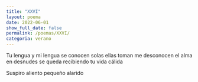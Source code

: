```yaml
---
title: "XXVI"
layout: poema
date: 2022-06-01
show_full_date: false
permalink: /poemas/XXVI/
categoria: verano
---
```

Tu lengua y mi lengua se conocen
solas ellas toman me desconocen
el alma en desnudes se queda
recibiendo tu vida cálida

Suspiro aliento pequeño alarido
